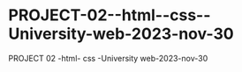 # PROJECT-02--html--css--University-web-2023-nov-30
PROJECT 02 -html- css -University web-2023-nov-30
